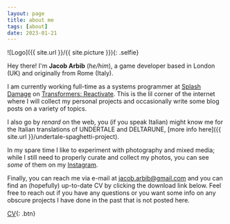 ```yaml
---
layout: page
title: about me
tags: [about]
date: 2023-01-21
---
```

![Logo]({{ site.url }}/{{ site.picture }}){: .selfie}

Hey there! I'm **Jacob Arbib** (*he/him*), a game developer based in London (UK) and originally from Rome (Italy).
     
I am currently working full-time as a systems programmer at [Splash Damage](https://www.splashdamage.com/) on [Transformers: Reactivate](https://www.playtfr.com/). This is the lil corner of the internet where I will collect my personal projects and occasionally write some blog posts on a variety of topics. 

I also go by *renard* on the web, you (if you speak Italian) might know me for the Italian translations of UNDERTALE and DELTARUNE, [more info here]({{ site.url }}/undertale-spaghetti-project). 

In my spare time I like to experiment with photography and mixed media; while I still need to properly curate and collect my photos, you can see *some* of them on my [Instagram](https://www.instagram.com/renard936/).

Finally, you can reach me via e-mail at [jacob.arbib@gmail.com](mailto:jacob.arbib@gmail.com) and you can find an (hopefully) up-to-date CV by clicking the download link below. Feel free to reach out if you have any questions or you want some info on any obscure projects I have done in the past that is not posted here.
      
[CV](/assets/download/CVLatest_2023.pdf){: .btn}
